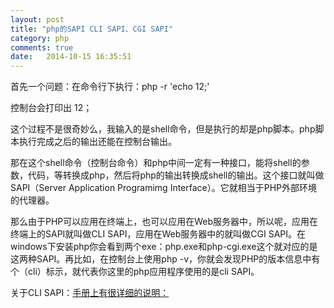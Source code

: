 ```yaml
---
layout: post
title: "php的SAPI CLI SAPI、CGI SAPI"
category: php
comments: true
date:   2014-10-15 16:35:51
---
```


首先一个问题：在命令行下执行：php -r 'echo 12;'

控制台会打印出 12；

这个过程不是很奇妙么，我输入的是shell命令，但是执行的却是php脚本。php脚本执行完成之后的输出还能在控制台输出。

那在这个shell命令（控制台命令）和php中间一定有一种接口，能将shell的参数，代码，等转换成php，然后将php的输出转换成shell的输出。这个接口就叫做SAPI（Server Application Programimg Interface）。它就相当于PHP外部环境的代理器。

那么由于PHP可以应用在终端上，也可以应用在Web服务器中，所以呢，应用在终端上的SAPI就叫做CLI SAPI，应用在Web服务器中的就叫做CGI SAPI。在windows下安装php你会看到两个exe：php.exe和php-cgi.exe这个就对应的是这两种SAPI。再比如，在控制台上使用php -v，你就会发现PHP的版本信息中有个（cli）标示，就代表你这里的php应用程序使用的是cli SAPI。

关于CLI SAPI：[手册上有很详细的说明：](http://php.net/manual/zh/features.commandline.php)
